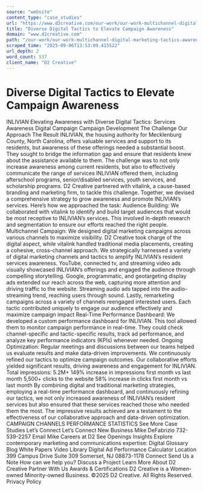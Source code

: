 ```yaml
---
source: "website"
content_type: "case_studies"
url: "https://www.d2creative.com/our-work/our-work-multichannel-digital-marketing-tactics-awareness-campaign/"
title: "Diverse Digital Tactics to Elevate Campaign Awareness"
domain: "www.d2creative.com"
path: "/our-work/our-work-multichannel-digital-marketing-tactics-awareness-campaign/"
scraped_time: "2025-09-06T13:53:09.415522"
url_depth: 2
word_count: 537
client_name: "D2 Creative"
---
```


# Diverse Digital Tactics to Elevate Campaign Awareness

INLIVIAN Elevating Awareness with Diverse Digital Tactics: Services Awareness Digital Campaign Campaign Development The Challenge Our Approach The Result INLIVIAN, the housing authority for Mecklenburg County, North Carolina, offers valuable services and support to its residents, but awareness of these offerings needed a substantial boost. They sought to bridge the information gap and ensure that residents knew about the assistance available to them. The challenge was to not only increase awareness among current residents, but also to effectively communicate the range of services INLIVIAN offered them, including afterschool programs, senior/disabled services, youth services, and scholarship programs. D2 Creative partnered with vitalink, a cause-based branding and marketing firm, to tackle this challenge. Together, we devised a comprehensive strategy to grow awareness and promote INLIVIAN’s services. Here’s how we approached the task: Audience Building: We collaborated with vitalink to identify and build target audiences that would be most receptive to INLIVIAN’s services. This involved in-depth research and segmentation to ensure our efforts reached the right people. Multichannel Campaign: We designed digital marketing campaigns across various channels to maximize visibility. D2 Creative took charge of the digital aspect, while vitalink handled traditional media placements, creating a cohesive, cross-channel approach. We strategically harnessed a variety of digital marketing channels and tactics to amplify INLIVIAN’s resident services awareness. YouTube, connected tv, and streaming video ads visually showcased INLIVIAN’s offerings and engaged the audience through compelling storytelling. Google, programmatic, and geotargeting display ads extended our reach across the web, capturing more attention and driving traffic to the website. Streaming audio ads tapped into the audio-streaming trend, reaching users through sound. Lastly, remarketing campaigns across a variety of channels reengaged interested users. Each tactic contributed uniquely to engage our audience effectively and maximize campaign impact Real-Time Performance Dashboard: We developed a custom performance dashboard for INLIVIAN. This tool allowed them to monitor campaign performance in real-time. They could check channel-specific and tactic-specific results, track ad performance, and analyze key performance indicators (KPIs) whenever needed. Ongoing Optimization: Regular meetings and discussions between our teams helped us evaluate results and make data-driven improvements. We continuously refined our tactics to optimize campaign outcomes. Our collaborative efforts yielded significant results, driving awareness and engagement for INLIVIAN. Total impressions: 5.2M+ 149% increase in impressions first month vs last month 5,500+ clicks to the website 58% increase in clicks first month vs last month By combining digital and traditional marketing strategies, employing a real-time performance dashboard, and continuously refining our tactics, we not only increased awareness of INLIVIAN’s resident services but also ensured that these services reached those who needed them the most. The impressive results achieved are a testament to the effectiveness of our collaborative approach and data-driven optimization. CAMPAIGN CHANNELS PERFORMANCE STATISTICS See More Case Studies Let’s Connect Let’s Connect New Business Mike DeFabrizio 732-539-2257 Email Mike Careers at D2 See Openings Insights Explore contemporary marketing and communications expertise: Digital Glossary Blog White Papers Video Library Digital Ad Performance Calculator Location 399 Campus Drive Suite 309 Somerset, NJ
08873-1178 Connect Send Us a Note How can we help you? Discuss a Project Learn More About D2 Creative Partner With Us Awards & Certifications D2 Creative is a Women-owned Minority-owned Business. ©2025 D2 Creative. All Rights Reserved. Privacy Policy